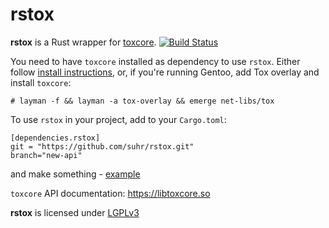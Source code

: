 rstox
====

**rstox** is a Rust wrapper for [toxcore].
[![Build Status](https://travis-ci.org/suhr/rstox.svg)](https://travis-ci.org/suhr/rstox)

You need to have `toxcore` installed as dependency to use `rstox`. Either follow [install instructions](https://github.com/irungentoo/toxcore/blob/master/INSTALL.md), or, if you're running Gentoo, add Tox overlay and install `toxcore`:
```
# layman -f && layman -a tox-overlay && emerge net-libs/tox
```

To use `rstox` in your project, add to your `Cargo.toml`:
```
[dependencies.rstox]
git = "https://github.com/suhr/rstox.git"
branch="new-api"
```
and make something - [example](/examples/test.rs)

`toxcore` API documentation: https://libtoxcore.so


**rstox** is licensed under [LGPLv3](LICENSE)


[toxcore]:https://github.com/irungentoo/toxcore